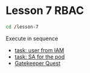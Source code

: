 # Lesson 7 RBAC

```bash
cd /lesson-7
```

Execute in sequence

- [task: user from IAM](1/)
- [task: SA for the pod](2/)
- [Gatekeeper Quest](3/)